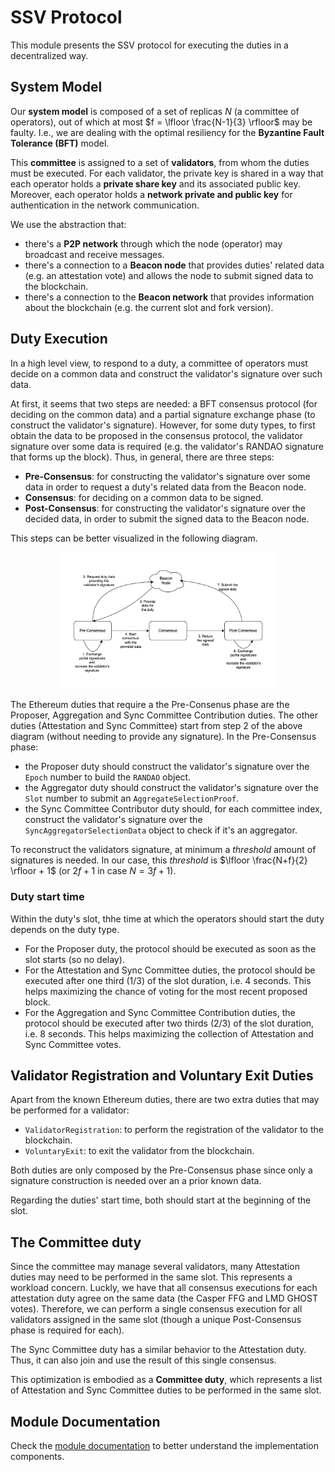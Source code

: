 # SSV Protocol

This module presents the SSV protocol for executing the duties in a decentralized way.

## System Model

Our **system model** is composed of a set of replicas $N$ (a committee of operators), out of which at most $f = \lfloor \frac{N-1}{3} \rfloor$ may be faulty. I.e., we are dealing with the optimal resiliency for the **Byzantine Fault Tolerance (BFT)** model.

This **committee** is assigned to a set of **validators**, from whom the duties must be executed. For each validator, the private key is shared in a way that each operator holds a **private share key** and its associated public key. Moreover, each operator holds a **network private and public key** for authentication in the network communication.

We use the abstraction that:
- there's a **P2P network** through which the node (operator) may broadcast and receive messages.
- there's a connection to a **Beacon node** that provides duties' related data (e.g. an attestation vote) and allows the node to submit signed data to the blockchain.
- there's a connection to the **Beacon network** that provides information about the blockchain (e.g. the current slot and fork version).

## Duty Execution

In a high level view, to respond to a duty, a committee of operators must decide on a common data and construct the validator's signature over such data.

At first, it seems that two steps are needed: a BFT consensus protocol (for deciding on the common data) and a partial signature exchange phase (to construct the validator's signature). However, for some duty types, to first obtain the data to be proposed in the consensus protocol, the validator signature over some data is required (e.g. the validator's RANDAO signature that forms up the block). Thus, in general, there are three steps:
- **Pre-Consensus**: for constructing the validator's signature over some data in order to request a duty's related data from the Beacon node.
- **Consensus**: for deciding on a common data to be signed.
- **Post-Consensus**: for constructing the validator's signature over the decided data, in order to submit the signed data to the Beacon node.

This steps can be better visualized in the following diagram.

<p align="center",float="left">
<img src="./docs/duty_flow.drawio.png", width="70%" height="10%">
</p>

The Ethereum duties that require a the Pre-Consenus phase are the Proposer, Aggregation and Sync Committee Contribution duties. The other duties (Attestation and Sync Committee) start from step 2 of the above diagram (without needing to provide any signature). In the Pre-Consensus phase:
- the Proposer duty should construct the validator's signature over the `Epoch` number to build the `RANDAO` object.
- the Aggregator duty should construct the validator's signature over the `Slot` number to submit an `AggregateSelectionProof`.
- the Sync Committee Contributor duty should, for each committee index, construct the validator's signature over the `SyncAggregatorSelectionData` object to check if it's an aggregator.

To reconstruct the validators signature, at minimum a *threshold* amount of signatures is needed. In our case, this *threshold* is $\lfloor \frac{N+f}{2} \rfloor + 1$ (or $2f+1$ in case $N = 3f+1$).

### Duty start time

Within the duty's slot, thhe time at which the operators should start the duty depends on the duty type.

- For the Proposer duty, the protocol should be executed as soon as the slot starts (so no delay).
- For the Attestation and Sync Committee duties, the protocol should be executed after one third (1/3) of the slot duration, i.e. 4 seconds. This helps maximizing the chance of voting for the most recent proposed block.
- For the Aggregation and Sync Committee Contribution duties, the protocol should be executed after two thirds (2/3) of the slot duration, i.e. 8 seconds. This helps maximizing the collection of Attestation and Sync Committee votes.

## Validator Registration and Voluntary Exit Duties

Apart from the known Ethereum duties, there are two extra duties that may be performed for a validator:
- `ValidatorRegistration`: to perform the registration of the validator to the blockchain.
- `VoluntaryExit`: to exit the validator from the blockchain.

Both duties are only composed by the Pre-Consensus phase since only a signature construction is needed over an a prior known data.

Regarding the duties' start time, both should start at the beginning of the slot.

## The Committee duty
Since the committee may manage several validators, many Attestation duties may need to be performed in the same slot. This represents a workload concern. Luckly, we have that all consensus executions for each attestation duty agree on the same data (the Casper FFG and LMD GHOST votes). Therefore, we can perform a single consensus execution for all validators assigned in the same slot (though a unique Post-Consensus phase is required for each).

The Sync Committee duty has a similar behavior to the Attestation duty. Thus, it can also join and use the result of this single consensus.

This optimization is embodied as a **Committee duty**, which represents a list of Attestation and Sync Committee duties to be performed in the same slot.


## Module Documentation

Check the [module documentation](docs/README.md) to better understand the implementation components.